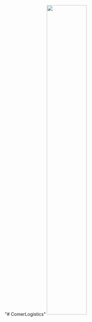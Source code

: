 "# ComerLogistics" 
<img src="https://png.pngtree.com/thumb_back/fh260/background/20230611/pngtree-screenshotsaturday-image_2937739.jpg" align="center" style="width: 50%" />